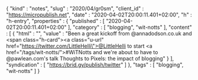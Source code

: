 {
  "kind" : "notes",
  "slug" : "2020/04/gr0sm",
  "client_id" : "https://micropublish.net",
  "date" : "2020-04-02T20:00:11.401+02:00",
  "h" : "h-entry",
  "properties" : {
    "published" : [ "2020-04-02T20:00:11.401+02:00" ],
    "category" : [ "blogging", "wit-notts" ],
    "content" : [ {
      "html" : "",
      "value" : "Been a great kickoff from @annadodson.co.uk and <span class=\"h-card\"><a class=\"u-url\" href=\"https://twitter.com/LittleHelli\">@LittleHelli</a></span> to start <a href=\"/tags/wit-notts/\">#WiTNotts</a> and we're about to have to @pawlean.com's talk Thoughts to Pixels: the impact of blogging"
    } ],
    "syndication" : [ "https://brid.gy/publish/twitter" ]
  },
  "tags" : [ "blogging", "wit-notts" ]
}
